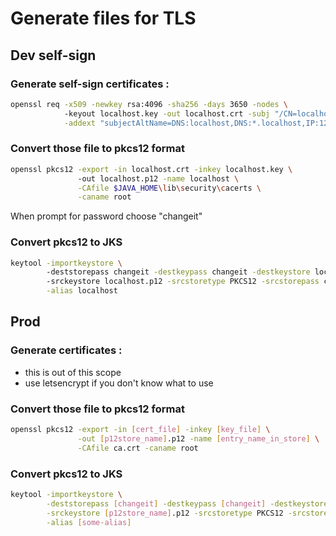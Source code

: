 # Generate files for TLS

## Dev self-sign

### Generate self-sign certificates :
```sh 
openssl req -x509 -newkey rsa:4096 -sha256 -days 3650 -nodes \ 
            -keyout localhost.key -out localhost.crt -subj "/CN=localhost" \
            -addext "subjectAltName=DNS:localhost,DNS:*.localhost,IP:127.0.0.1"
```

### Convert those file to pkcs12 format
```sh
openssl pkcs12 -export -in localhost.crt -inkey localhost.key \ 
               -out localhost.p12 -name localhost \
               -CAfile $JAVA_HOME\lib\security\cacerts \
               -caname root
```
When prompt for password choose "changeit"

### Convert pkcs12 to JKS
```sh
keytool -importkeystore \ 
        -deststorepass changeit -destkeypass changeit -destkeystore localhost.jks \ 
        -srckeystore localhost.p12 -srcstoretype PKCS12 -srcstorepass changeit \
        -alias localhost
```

## Prod

### Generate certificates :
- this is out of this scope
- use letsencrypt if you don't know what to use


### Convert those file to pkcs12 format
```sh
openssl pkcs12 -export -in [cert_file] -inkey [key_file] \
               -out [p12store_name].p12 -name [entry_name_in_store] \
               -CAfile ca.crt -caname root
```

### Convert pkcs12 to JKS
```sh
keytool -importkeystore \
        -deststorepass [changeit] -destkeypass [changeit] -destkeystore [keystore_name].jks \
        -srckeystore [p12store_name].p12 -srcstoretype PKCS12 -srcstorepass [some-password] \
        -alias [some-alias]
```
